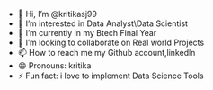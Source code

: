 - 👋 Hi, I’m @kritikasj99
- 👀 I’m interested in Data Analyst\Data Scientist
- 🌱 I’m currently in my Btech Final Year
- 💞️ I’m looking to collaborate on Real world Projects
- 📫 How to reach me my Github account,linkedln
- 😄 Pronouns: kritika
- ⚡ Fun fact: i love to implement Data Science Tools

<!---
kritikasj99/kritikasj99 is a ✨ special ✨ repository because its `README.md` (this file) appears on your GitHub profile.
You can click the Preview link to take a look at your changes.
--->
